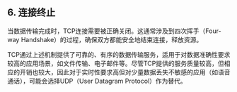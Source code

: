 ## **6. 连接终止**

当数据传输完成时，TCP连接需要被正确关闭。这通常涉及到四次挥手（Four-way Handshake）的过程，确保双方都能安全地结束连接，释放资源。

TCP通过上述机制提供了可靠的、有序的数据传输服务，适用于对数据准确性要求较高的应用场景，如文件传输、电子邮件等。尽管TCP提供的服务质量较高，但相应的开销也较大，因此对于实时性要求高但对少量数据丢失不敏感的应用（如语音通话），可能会选择UDP（User Datagram Protocol）作为替代。